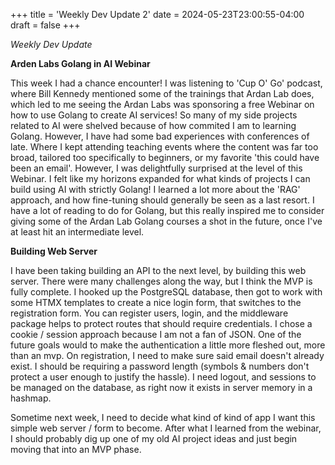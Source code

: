 +++
title = 'Weekly Dev Update 2'
date = 2024-05-23T23:00:55-04:00
draft = false
+++

*Weekly Dev Update*

**Arden Labs Golang in AI Webinar**

This week I had a chance encounter! I was listening to 'Cup O' Go' podcast, where Bill Kennedy mentioned some of the trainings that Ardan Lab does, which led to me seeing the Ardan Labs was sponsoring a free Webinar on how to use Golang to create AI services! So many of my side projects related to AI were shelved because of how commited I am to learning Golang. However, I have had some bad experiences with conferences of late. Where I kept attending teaching events where the content was far too broad, tailored too specifically to beginners, or my favorite 'this could have been an email'. However, I was delightfully surprised at the level of this Webinar. I felt like my horizons expanded for what kinds of projects I can build using AI with strictly Golang! I learned a lot more about the 'RAG' approach, and how fine-tuning should generally be seen as a last resort. I have a lot of reading to do for Golang, but this really inspired me to consider giving some of the Ardan Lab Golang courses a shot in the future, once I've at least hit an intermediate level.

**Building Web Server**

I have been taking building an API to the next level, by building this web server. There were many challenges along the way, but I think the MVP is fully complete. I hooked up the PostgreSQL database, then got to work with some HTMX templates to create a nice login form, that switches to the registration form. You can register users, login, and the middleware package helps to protect routes that should require credentials. I chose a cookie / session approach because I am not a fan of JSON. One of the future goals would to make the authentication a little more fleshed out, more than an mvp. On registration, I need to make sure said email doesn't already exist. I should be requiring a password length (symbols & numbers don't protect a user enough to justify the hassle). I need logout, and sessions to be managed on the database, as right now it exists in server memory in a hashmap.

Sometime next week, I need to decide what kind of kind of app I want this simple web server / form to become. After what I learned from the webinar, I should probably dig up one of my old AI project ideas and just begin moving that into an MVP phase.
